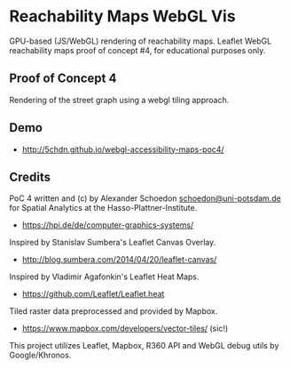 Reachability Maps WebGL Vis
===========================

GPU-based (JS/WebGL) rendering of reachability maps. Leaflet WebGL 
reachability maps proof of concept #4, for educational purposes only.


Proof of Concept 4
------------------

Rendering of the street graph using a webgl tiling approach.

Demo
----

  - http://5chdn.github.io/webgl-accessibility-maps-poc4/

Credits
-------

PoC 4 written and (c) by Alexander Schoedon <schoedon@uni-potsdam.de>
for Spatial Analytics at the Hasso-Plattner-Institute.
  - https://hpi.de/de/computer-graphics-systems/

Inspired by Stanislav Sumbera's Leaflet Canvas Overlay.
  - http://blog.sumbera.com/2014/04/20/leaflet-canvas/

Inspired by Vladimir Agafonkin's Leaflet Heat Maps.
  - https://github.com/Leaflet/Leaflet.heat

Tiled raster data preprocessed and provided by Mapbox.
  - https://www.mapbox.com/developers/vector-tiles/ (sic!)

This project utilizes Leaflet, Mapbox, R360 API and WebGL debug utils by
Google/Khronos.
